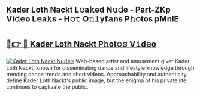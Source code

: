 ## Kader Loth Nackt L𝚎a𝚔ed N𝚞𝚍e - Part-ZKp Vi𝚍𝚎o L𝚎a𝚔s - H𝚘𝚝 O𝚗𝚕yf𝚊ns P𝚑𝚘tos pMnlE

# <h2><a href="http://kf4kz3v.oniu.top/?m=Kader+Loth+Nackt">🔗👉 🔴 Kader Loth Nackt P𝚑ot𝚘𝚜 V𝚒d𝚎o</a></h2>

[![Kader Loth Nackt Nu𝚍e𝚜](https://i.imgur.com/0qMVB7G.gif)](http://kf4kz3v.oniu.top/?m=Kader+Loth+Nackt)
Web-based artist and amusement giver Kader Loth Nackt, known for disseminating dance and lifestyle knowledge through trending dance trends and short videos. Approachability and authenticity define Kader Loth Nackt's public image, but the enigma of his private life continues to captivate the public.  
